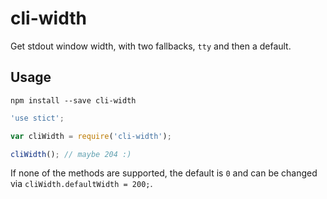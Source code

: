 cli-width
=========

Get stdout window width, with two fallbacks, `tty` and then a default.

## Usage

```
npm install --save cli-width
```

```js
'use stict';

var cliWidth = require('cli-width');

cliWidth(); // maybe 204 :)
```

If none of the methods are supported, the default is `0` and
can be changed via `cliWidth.defaultWidth = 200;`.
